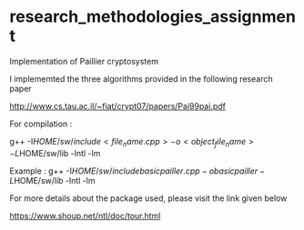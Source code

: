 # research_methodologies_assignment

Implementation of Paillier cryptosystem

I implememted the three algorithms provided in the following research paper

http://www.cs.tau.ac.il/~fiat/crypt07/papers/Pai99pai.pdf


For compilation :

g++ -I$HOME/sw/include <file_name.cpp> -o <object_file_name> -L$HOME/sw/lib -lntl -lm

Example : g++ -I$HOME/sw/include basicpailler.cpp -o basicpailler -L$HOME/sw/lib -lntl -lm

For more details about the package used, please visit the link given below

https://www.shoup.net/ntl/doc/tour.html
